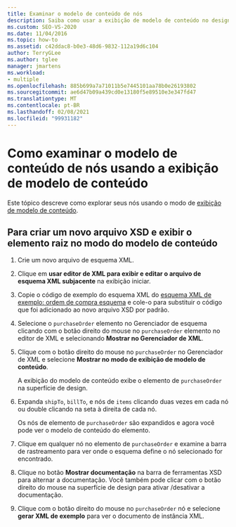 ```yaml
---
title: Examinar o modelo de conteúdo de nós
description: Saiba como usar a exibição de modelo de conteúdo no designer de esquema XML para examinar o modelo de conteúdo dos nós em um esquema XML.
ms.custom: SEO-VS-2020
ms.date: 11/04/2016
ms.topic: how-to
ms.assetid: c42ddac8-b0e3-48d6-9832-112a19d6c104
author: TerryGLee
ms.author: tglee
manager: jmartens
ms.workload:
- multiple
ms.openlocfilehash: 885b699a7a71011b5e7445101aa78b0e26193802
ms.sourcegitcommit: ae6d47b09a439cd0e13180f5e89510e3e347fd47
ms.translationtype: MT
ms.contentlocale: pt-BR
ms.lasthandoff: 02/08/2021
ms.locfileid: "99931182"
---
```

# <a name="how-to-examine-the-content-model-of-nodes-by-using-the-content-model-view"></a>Como examinar o modelo de conteúdo de nós usando a exibição de modelo de conteúdo

Este tópico descreve como explorar seus nós usando o modo de [exibição de modelo de conteúdo](../xml-tools/content-model-view.md).

## <a name="to-create-a-new-xsd-file-and-display-the-root-element-in-the-content-model-view"></a>Para criar um novo arquivo XSD e exibir o elemento raiz no modo do modelo de conteúdo

1. Crie um novo arquivo de esquema XML.

2. Clique em **usar editor de XML para exibir e editar o arquivo de esquema XML subjacente** na exibição iniciar.

3. Copie o código de exemplo do esquema XML do [esquema XML de exemplo: ordem de compra esquema](../xml-tools/sample-xsd-file-purchase-order-schema.md) e cole-o para substituir o código que foi adicionado ao novo arquivo XSD por padrão.

4. Selecione o `purchaseOrder` elemento no Gerenciador de esquema clicando com o botão direito do mouse no `purchaseOrder` elemento no editor de XML e selecionando **Mostrar no Gerenciador de XML**.

5. Clique com o botão direito do mouse no `purchaseOrder` no Gerenciador de XML e selecione **Mostrar no modo de exibição de modelo de conteúdo**.

     A exibição do modelo de conteúdo exibe o elemento de `purchaseOrder` na superfície de design.

6. Expanda `shipTo`, `billTo`, e nós de `items` clicando duas vezes em cada nó ou double clicando na seta à direita de cada nó.

     Os nós de elemento de `purchaseOrder` são expandidos e agora você pode ver o modelo de conteúdo do elemento.

7. Clique em qualquer nó no elemento de `purchaseOrder` e examine a barra de rastreamento para ver onde o esquema define o nó selecionado for encontrado.

8. Clique no botão **Mostrar documentação** na barra de ferramentas XSD para alternar a documentação. Você também pode clicar com o botão direito do mouse na superfície de design para ativar /desativar a documentação.

9. Clique com o botão direito do mouse no `purchaseOrder` nó e selecione **gerar XML de exemplo** para ver o documento de instância XML.
